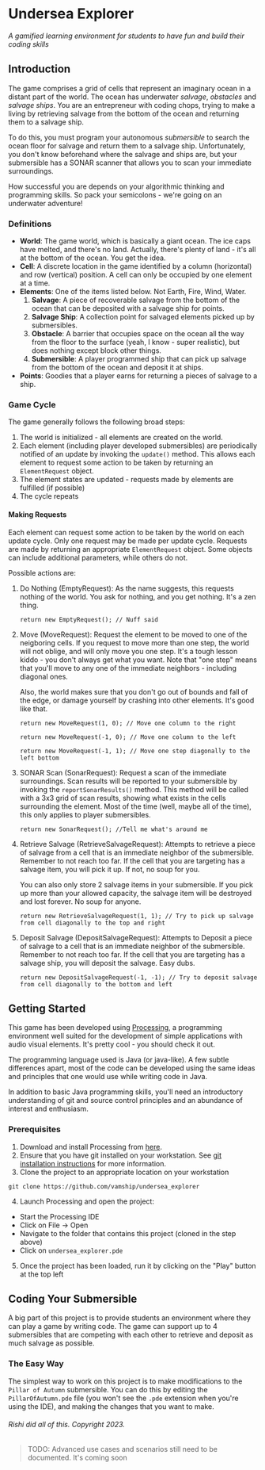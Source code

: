 # Undersea Explorer

_A gamified learning environment for students to have fun and build their coding
skills_

## Introduction
The game comprises a grid of cells that represent an imaginary ocean in a
distant part of the world. The ocean has underwater _salvage_, _obstacles_ and
_salvage ships_. You are an entrepreneur with coding chops, trying to make a
living by retrieving salvage from the bottom of the ocean and returning them to
a salvage ship.

To do this, you must program your autonomous _submersible_ to search the ocean
floor for salvage and return them to a salvage ship. Unfortunately, you don't
know beforehand where the salvage and ships are, but your submersible has a
SONAR scanner that allows you to scan your immediate surroundings.

How successful you are depends on your algorithmic thinking and programming
skills. So pack your semicolons - we're going on an underwater adventure!

### Definitions
 - **World**: The game world, which is basically a giant ocean. The ice caps
     have melted, and there's no land. Actually, there's plenty of land - it's
     all at the bottom of the ocean. You get the idea.
 - **Cell**: A discrete location in the game identified by a column (horizontal)
     and row (vertical) position. A cell can only be occupied by one element at
     a time.
 - **Elements**: One of the items listed below. Not Earth, Fire, Wind, Water.
     1. **Salvage**: A piece of recoverable salvage from the bottom of the ocean
        that can be deposited with a salvage ship for points.
     2. **Salvage Ship**: A collection point for salvaged elements picked up by
        submersibles.
     3. **Obstacle**: A barrier that occupies space on the ocean all the way
        from the floor to the surface (yeah, I know - super realistic), but does
        nothing except block other things.
     4. **Submersible**: A player programmed ship that can pick up salvage from
        the bottom of the ocean and deposit it at ships.
 - **Points**: Goodies that a player earns for returning a pieces of salvage to
     a ship.

### Game Cycle

The game generally follows the following broad steps:
1. The world is initialized - all elements are created on the world.
2. Each element (including player developed submersibles) are periodically
   notified of an update by invoking the `update()` method. This allows each
   element to request some action to be taken by returning an `ElementRequest`
   object.
3. The element states are updated - requests made by elements are fulfilled (if
   possible)
4. The cycle repeats

#### Making Requests

Each element can request some action to be taken by the world on each update
cycle. Only one request may be made per update cycle. Requests are made by
returning an appropriate `ElementRequest` object. Some objects can include
additional parameters, while others do not.

Possible actions are:
1. Do Nothing (EmptyRequest): As the name suggests, this requests nothing of the
   world. You ask for nothing, and you get nothing. It's a zen thing.
   ```
   return new EmptyRequest(); // Nuff said
   ```

2. Move (MoveRequest): Request the element to be moved to one of the neigboring
   cells. If you request to move more than one step, the world will not oblige,
   and will only move you one step. It's a tough lesson kiddo - you don't always
   get what you want. Note that "one step" means that you'll move to any one of
   the immediate neighbors - including diagonal ones.

   Also, the world makes sure that you don't go out of bounds and fall of the
   edge, or damage yourself by crashing into other elements. It's good like
   that.

   ```
   return new MoveRequest(1, 0); // Move one column to the right

   return new MoveRequest(-1, 0); // Move one column to the left

   return new MoveRequest(-1, 1); // Move one step diagonally to the left bottom
   ```

1. SONAR Scan (SonarRequest): Request a scan of the immediate surroundings. Scan
   results will be reported to your submersible by invoking the
   `reportSonarResults()` method. This method will be called with a 3x3 grid of
   scan results, showing what exists in the cells surrounding the element. Most
   of the time (well, maybe all of the time), this only applies to player
   submersibles.

   ```
   return new SonarRequest(); //Tell me what's around me
   ```

1. Retrieve Salvage (RetrieveSalvageRequest): Attempts to retrieve a piece of
   salvage from a cell that is an immediate neighbor of the submersible.
   Remember to not reach too far. If the cell that you are targeting has a
   salvage item, you will pick it up. If not, no soup for you.

   You can also only store 2 salvage items in your submersible. If you pick up
   more than your allowed capacity, the salvage item will be destroyed and lost
   forever. No soup for anyone.

   ```
   return new RetrieveSalvageRequest(1, 1); // Try to pick up salvage from cell diagonally to the top and right
   ```

1. Deposit Salvage (DepositSalvageRequest): Attempts to Deposit a piece of
   salvage to a cell that is an immediate neighbor of the submersible.
   Remember to not reach too far. If the cell that you are targeting has a
   salvage ship, you will deposit the salvage. Easy dubs.

   ```
   return new DepositSalvageRequest(-1, -1); // Try to deposit salvage from cell diagonally to the bottom and left
   ```

## Getting Started

This game has been developed using [Processing](https://processing.org/), a
programming environment well suited for the development of simple applications
with audio visual elements. It's pretty cool - you should check it out.

The programming language used is Java (or java-like). A few subtle differences
apart, most of the code can be developed using the same ideas and principles
that one would use while writing code in Java.

In addition to basic Java programming skills, you'll need an introductory
understanding of git and source control principles and an abundance of interest
and enthusiasm.

### Prerequisites

1. Download and install Processing from [here](https://processing.org/download).
2. Ensure that you have git installed on your workstation. See
   [git installation instructions](https://git-scm.com/book/en/v2/Getting-Started-Installing-Git)
   for more information.
3. Clone the project to an appropriate location on your workstation
```
git clone https://github.com/vamship/undersea_explorer
```
4. Launch Processing and open the project:
  - Start the Processing IDE
  - Click on File -> Open
  - Navigate to the folder that contains this project (cloned in the step above)
  - Click on `undersea_explorer.pde`
5. Once the project has been loaded, run it by clicking on the "Play" button at
   the top left

## Coding Your Submersible

A big part of this project is to provide students an environment where they can
play a game by writing code. The game can support up to 4 submersibles that are
competing with each other to retrieve and deposit as much salvage as possible.

### The Easy Way

The simplest way to work on this project is to make modifications to the `Pillar
of Autumn` submersible. You can do this by editing the `PillarOfAutumn.pde` file
(you won't see the `.pde` extension when you're using the IDE), and making the
changes that you want to make.

###### Rishi did all of this. Copyright 2023.

> TODO: Advanced use cases and scenarios still need to be documented. It's
> coming soon

